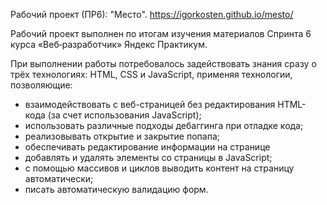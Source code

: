 Рабочий проект (ПР6): "Место".
https://igorkosten.github.io/mesto/

Рабочий проект выполнен по итогам изучения материалов Спринта 6 курса «Веб‑разработчик» Яндекс Практикум.

При выполнении работы потребовалось задействовать знания сразу о трёх технологиях: HTML, CSS и JavaScript, применяя технологии, позволяющие:
- взаимодействовать с веб-страницей без редактирования HTML-кода (за счет использования JavaScript);
- использовать различные подходы дебаггинга при отладке кода;
- реализовывать открытие и закрытие попапа;
- обеспечивать редактирование информации на странице
- добавлять и удалять элементы со страницы в JavaScript;
- с помощью массивов и циклов выводить контент на страницу автоматически;
- писать автоматическую валидацию форм.